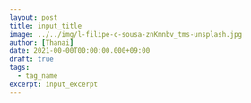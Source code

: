 ```yaml
---
layout: post
title: input_title
image: ../../img/l-filipe-c-sousa-znKmnbv_tms-unsplash.jpg
author: [Thanai]
date: 2021-00-00T00:00:00.000+09:00
draft: true
tags:
  - tag_name
excerpt: input_excerpt
---
```


